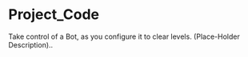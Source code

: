 # Project_Code
Take control of a Bot, as you configure it to clear levels. (Place-Holder Description)..
